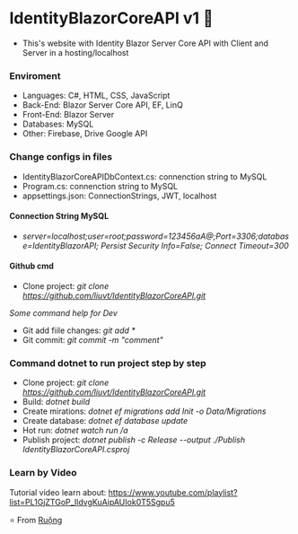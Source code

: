 <h1> IdentityBlazorCoreAPI v1 👋 </h1>

- This's website with Identity Blazor Server Core API with Client and Server in a hosting/localhost

<h3>Enviroment</h3>

- Languages: C#, HTML, CSS, JavaScript
- Back-End: Blazor Server Core API, EF, LinQ
- Front-End: Blazor Server
- Databases: MySQL
- Other: Firebase, Drive Google API

<h3>Change configs in files</h3>

- IdentityBlazorCoreAPIDbContext.cs: connenction string to MySQL
- Program.cs: connenction string to MySQL
- appsettings.json: ConnectionStrings, JWT, localhost

<h4>Connection String MySQL</h4>

- _server=localhost;user=root;password=123456aA@;Port=3306;database=IdentityBlazorAPI; Persist Security Info=False; Connect Timeout=300_

<h4>Github cmd</h4>

- Clone project: _git clone https://github.com/liuvt/IdentityBlazorCoreAPI.git_

*Some command help for Dev*
- Git add fiile changes: _git add *_
- Git commit: _git commit -m "comment"_

<h3>Command dotnet to run project step by step</h3>

- Clone project: _git clone https://github.com/liuvt/IdentityBlazorCoreAPI.git_
- Build: _dotnet build_
- Create mirations: _dotnet ef migrations add Init -o Data/Migrations_
- Create database: _dotnet ef database update_
- Hot run: _dotnet watch run /a_
- Publish project: _dotnet publish -c Release --output ./Publish IdentityBlazorCoreAPI.csproj_

<h3>Learn by Video</h3>

Tutorial video learn about: https://www.youtube.com/playlist?list=PL1GjZTGoP_IldvgKuAipAUIok0T5Sgpu5

⭐️ From [Ruộng](https://github.com/liuvt)
